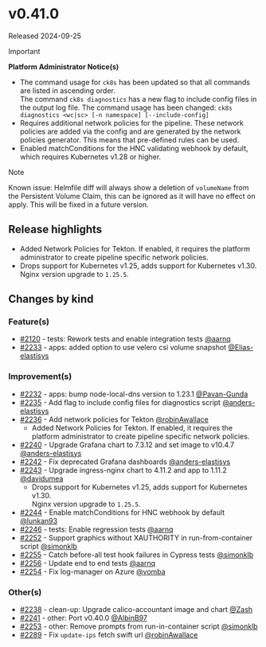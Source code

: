 # v0.41.0

Released 2024-09-25
<!-- -->
> [!IMPORTANT]
> **Platform Administrator Notice(s)**
>
> - The command usage for `ck8s` has been updated so that all commands are listed in ascending order.<br>The command `ck8s diagnostics` has a new flag to include config files in the output log file. The command usage has been changed: `ck8s diagnostics <wc|sc> [-n namespace] [--include-config]`
> - Requires additional network policies for the pipeline. These network policies are added via the config and are generated by the network policies generator. This means that pre-defined rules can be used.
> - Enabled matchConditions for the HNC validating webhook by default, which requires Kubernetes v1.28 or higher.

> [!note]
> Known issue: Helmfile diff will always show a deletion of `volumeName` from the Persistent Volume Claim, this can be ignored as it will have no effect on apply.
> This will be fixed in a future version.

## Release highlights

- Added Network Policies for Tekton. If enabled, it requires the platform administrator to create pipeline specific network policies.
- Drops support for Kubernetes v1.25, adds support for Kubernetes v1.30.<br>Nginx version upgrade to `1.25.5`.

## Changes by kind

### Feature(s)

- [#2120](https://github.com/elastisys/compliantkubernetes-apps/pull/2120) - tests: Rework tests and enable integration tests [@aarnq](https://github.com/aarnq)
- [#2233](https://github.com/elastisys/compliantkubernetes-apps/pull/2233) - apps: added option to use velero csi volume snapshot [@Elias-elastisys](https://github.com/Elias-elastisys)

### Improvement(s)

- [#2232](https://github.com/elastisys/compliantkubernetes-apps/pull/2232) - apps: bump node-local-dns version to 1.23.1 [@Pavan-Gunda](https://github.com/Pavan-Gunda)
- [#2235](https://github.com/elastisys/compliantkubernetes-apps/pull/2235) - Add flag to include config files for diagnostics script [@anders-elastisys](https://github.com/anders-elastisys)
- [#2236](https://github.com/elastisys/compliantkubernetes-apps/pull/2236) - Add network policies for Tekton [@robinAwallace](https://github.com/robinAwallace)
    - Added Network Policies for Tekton. If enabled, it requires the platform administrator to create pipeline specific network policies.
- [#2240](https://github.com/elastisys/compliantkubernetes-apps/pull/2240) - Upgrade Grafana chart to 7.3.12 and set image to v10.4.7 [@anders-elastisys](https://github.com/anders-elastisys)
- [#2242](https://github.com/elastisys/compliantkubernetes-apps/pull/2242) - Fix deprecated Grafana dashboards [@anders-elastisys](https://github.com/anders-elastisys)
- [#2243](https://github.com/elastisys/compliantkubernetes-apps/pull/2243) - Upgrade ingress-nginx chart to 4.11.2 and app to 1.11.2 [@davidumea](https://github.com/davidumea)
    - Drops support for Kubernetes v1.25, adds support for Kubernetes v1.30.<br>Nginx version upgrade to `1.25.5`.
- [#2244](https://github.com/elastisys/compliantkubernetes-apps/pull/2244) - Enable matchConditions for HNC webhook by default [@lunkan93](https://github.com/lunkan93)
- [#2246](https://github.com/elastisys/compliantkubernetes-apps/pull/2246) - tests: Enable regression tests [@aarnq](https://github.com/aarnq)
- [#2252](https://github.com/elastisys/compliantkubernetes-apps/pull/2252) - Support graphics without XAUTHORITY in run-from-container script [@simonklb](https://github.com/simonklb)
- [#2255](https://github.com/elastisys/compliantkubernetes-apps/pull/2255) - Catch before-all test hook failures in Cypress tests [@simonklb](https://github.com/simonklb)
- [#2256](https://github.com/elastisys/compliantkubernetes-apps/pull/2256) - Update end to end tests [@aarnq](https://github.com/aarnq)
- [#2254](https://github.com/elastisys/compliantkubernetes-apps/pull/2254) - Fix log-manager on Azure [@vomba](https://github.com/vomba)

### Other(s)

- [#2238](https://github.com/elastisys/compliantkubernetes-apps/pull/2238) - clean-up: Upgrade calico-accountant image and chart [@Zash](https://github.com/Zash)
- [#2241](https://github.com/elastisys/compliantkubernetes-apps/pull/2241) - other: Port v0.40.0 [@AlbinB97](https://github.com/AlbinB97)
- [#2253](https://github.com/elastisys/compliantkubernetes-apps/pull/2253) - other: Remove prompts from run-in-container script [@simonklb](https://github.com/simonklb)
- [#2289](https://github.com/elastisys/compliantkubernetes-apps/pull/2289) - Fix `update-ips` fetch swift url [@robinAwallace](https://github.com/robinAwallace)
